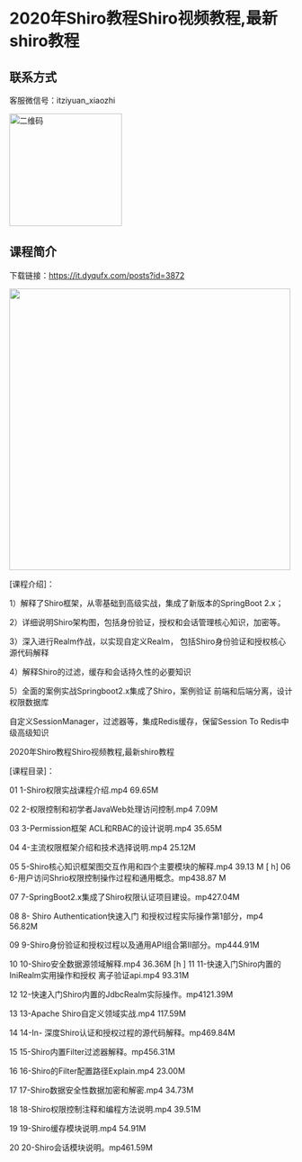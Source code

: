 # 2020年Shiro教程Shiro视频教程,最新shiro教程

## 联系方式

客服微信号：itziyuan_xiaozhi

<img src="https://ziyuanyun.oss-cn-guangzhou.aliyuncs.com/common/20240614073449/666b82192834a.jpg" width="200" height="200" alt="二维码">

## 课程简介

下载链接：https://it.dyqufx.com/posts?id=3872

<img src="https://ziyuanyun.oss-cn-guangzhou.aliyuncs.com/yun/20240515185402/6644944adaf38.jpg" width="500" alt="">

  [课程介绍]：

 1）解释了Shiro框架，从零基础到高级实战，集成了新版本的SpringBoot 2.x；

 2）详细说明Shiro架构图，包括身份验证，授权和会话管理核心知识，加密等。

 3）深入进行Realm作战，以实现自定义Realm， 包括Shiro身份验证和授权核心源代码解释

 4）解释Shiro的过滤，缓存和会话持久性的必要知识

 5）全面的案例实战Springboot2.x集成了Shiro，案例验证 前端和后端分离，设计权限数据库

 自定义SessionManager，过滤器等，集成Redis缓存，保留Session To Redis中级高级知识

 2020年Shiro教程Shiro视频教程,最新shiro教程



 [课程目录]：

 01 1-Shiro权限实战课程介绍.mp4 69.65M

 02 2-权限控制和初学者JavaWeb处理访问控制.mp4 7.09M

 03 3-Permission框架 ACL和RBAC的设计说明.mp4 35.65M

 04 4-主流权限框架介绍和技术选择说明.mp4 25.12M

 05 5-Shiro核心知识框架图交互作用和四个主要模块的解释.mp4 39.13 M [ h] 06 6-用户访问Shrio权限控制操作过程和通用概念。mp438.87 M

 07 7-SpringBoot2.x集成了Shiro权限认证项目建设。mp427.04M

 08 8- Shiro Authentication快速入门 和授权过程实际操作第1部分，mp4 56.82M

 09 9-Shiro身份验证和授权过程以及通用API组合第II部分。mp444.91M

 10 10-Shiro安全数据源领域解释.mp4 36.36M [h ] 11 11-快速入门Shiro内置的IniRealm实用操作和授权 离子验证api.mp4 93.31M

 12 12-快速入门Shiro内置的JdbcRealm实际操作。mp4121.39M

 13 13-Apache Shiro自定义领域实战.mp4 117.59M

 14 14-In- 深度Shiro认证和授权过程的源代码解释。mp469.84M

 15 15-Shiro内置Filter过滤器解释。mp456.31M

 16 16-Shiro的Filter配置路径Explain.mp4 23.00M

 17 17-Shiro数据安全性数据加密和解密.mp4 34.73M

 18 18-Shiro权限控制注释和编程方法说明.mp4 39.51M

 19 19-Shiro缓存模块说明.mp4 54.91M

 20 20-Shiro会话模块说明。mp461.59M

  